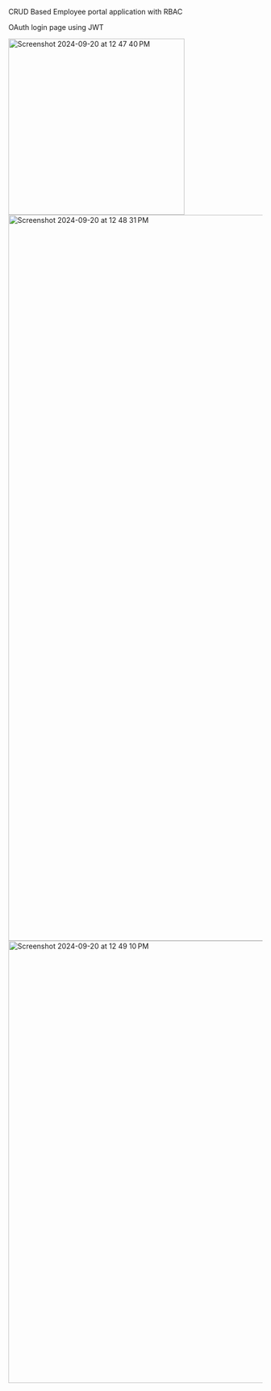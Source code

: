 CRUD Based Employee portal application with RBAC 

OAuth login page using JWT 

<img width="349" alt="Screenshot 2024-09-20 at 12 47 40 PM" src="https://github.com/user-attachments/assets/02567be8-8b89-48a6-8fe1-35fec7ada549">
<img width="1438" alt="Screenshot 2024-09-20 at 12 48 31 PM" src="https://github.com/user-attachments/assets/82789d08-0680-4f16-9999-aafe3098b69f">
<img width="876" alt="Screenshot 2024-09-20 at 12 49 10 PM" src="https://github.com/user-attachments/assets/6eee24d4-7a4f-4bf1-a250-c6ca7f969b42">
